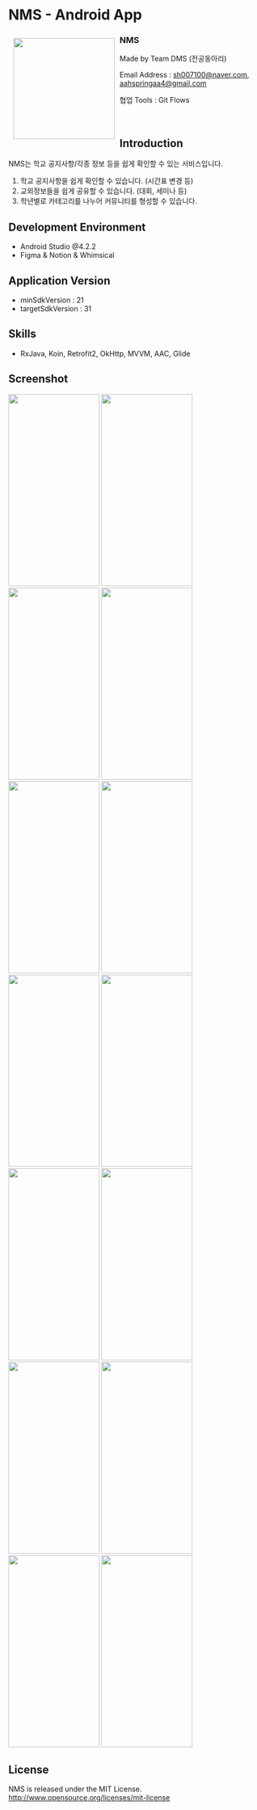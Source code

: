 # NMS - Android App
<img src="https://user-images.githubusercontent.com/80076029/146698718-b53670cc-7b36-4893-b2fa-82f126fe550c.png" align="left"
width="200" hspace="10" vspace="10">

### NMS
Made by Team DMS (전공동아리)

Email Address : sh007100@naver.com, aahspringaa4@gmail.com

협업 Tools : Git Flows
<br>
<br>
<br>

## Introduction
NMS는 학교 공지사항/각종 정보 등을 쉽게 확인할 수 있는 서비스입니다.
1. 학교 공지사항을 쉽게 확인할 수 있습니다. (시간표 변경 등)
2. 교외정보들을 쉽게 공유할 수 있습니다. (대회, 세미나 등)
3. 학년별로 카테고리를 나누어 커뮤니티를 형성할 수 있습니다.

## Development Environment
- Android Studio @4.2.2
- Figma & Notion & Whimsical

## Application Version
- minSdkVersion : 21
- targetSdkVersion : 31

## Skills
- RxJava, Koin, Retrofit2, OkHttp, MVVM, AAC, Glide

## Screenshot
<img src="https://user-images.githubusercontent.com/80076029/146698327-ac711722-0858-49b7-a691-07441c75fd05.png" width="180px" height="380px"></img>
<img src="https://user-images.githubusercontent.com/80076029/146698328-d8223b6d-e7a0-43b7-af32-03d81caf72dd.png" width="180px" height="380px"></img>
<img src="https://user-images.githubusercontent.com/80076029/146698330-b21c26fa-108d-4eac-bda2-411bc685eb44.png" width="180px" height="380px"></img>
<img src="https://user-images.githubusercontent.com/80076029/146698333-5082a070-7e4c-4739-ae57-844babe28504.png" width="180px" height="380px"></img>
<img src="https://user-images.githubusercontent.com/80076029/146698338-1eb7032e-e6ff-41cb-83a5-a9fd42d20cfa.png" width="180px" height="380px"></img>
<img src="https://user-images.githubusercontent.com/80076029/146698341-d3709fa0-729d-4b57-925c-c6d8ca7d9ff4.png" width="180px" height="380px"></img>
<img src="https://user-images.githubusercontent.com/80076029/146698344-0210868b-6998-441b-9fcd-e301fb9ef8f1.png" width="180px" height="380px"></img>
<img src="https://user-images.githubusercontent.com/80076029/146698345-d725c9a9-bf0c-492c-846a-2b4a3196d129.png" width="180px" height="380px"></img>
<img src="https://user-images.githubusercontent.com/80076029/146698348-be40d514-310d-4671-916c-c210ba5b266a.png" width="180px" height="380px"></img>
<img src="https://user-images.githubusercontent.com/80076029/146698356-ce84db83-c7d5-4f55-88d8-5b114d890a54.png" width="180px" height="380px"></img>
<img src="https://user-images.githubusercontent.com/80076029/146698360-153bb13d-20eb-4641-82c9-19566271f4f7.png" width="180px" height="380px"></img>
<img src="https://user-images.githubusercontent.com/80076029/146698364-1a9070fe-8772-46da-b9e2-e956a3322030.png" width="180px" height="380px"></img>
<img src="https://user-images.githubusercontent.com/80076029/146698366-cee16842-4099-4301-9130-125201036d7f.png" width="180px" height="380px"></img>
<img src="https://user-images.githubusercontent.com/80076029/146698369-52cb7172-fb9e-4cbb-98f8-5f9c300c15b5.png" width="180px" height="380px"></img>


## License
NMS is released under the MIT License. http://www.opensource.org/licenses/mit-license

